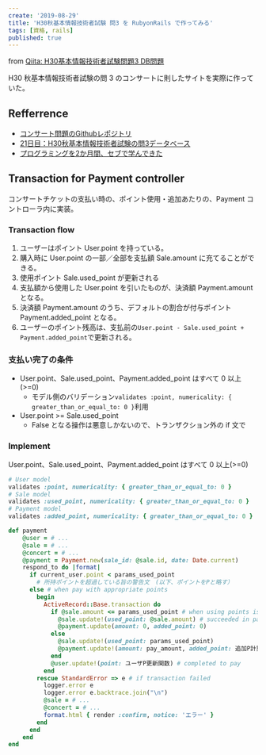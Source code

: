 ```yaml
---
create: '2019-08-29'
title: 'H30秋基本情報技術者試験 問3 を RubyonRails で作ってみる'
tags: [資格, rails]
published: true
---
```


from [Qiita: H30基本情報技術者試験問題3 DB問題](https://qiita.com/OriverK/items/4e71ebd81a6ef372dcf9)

H30 秋基本情報技術者試験の問 3 のコンサートに則したサイトを実際に作っていた。

## Refferrence

- [コンサート問題のGithubレポジトリ](https://github.com/oriverk/ConcertTicket)
- [21日目：H30秋基本情報技術者試験の問3データベース](https://qiita.com/OriverK/items/6efe454be2d6be84ceb5)
- [プログラミングを2か月間、セブで学んできた](https://qiita.com/OriverK/items/30d8941c7799c9aa6dfd)

## Transaction for Payment controller

コンサートチケットの支払い時の、ポイント使用・追加あたりの、Payment コントローラ内に実装。

### Transaction flow

1. ユーザーはポイント User.point を持っている。
2. 購入時に User.point の一部／全部を支払額 Sale.amount に充てることができる。
3. 使用ポイント Sale.used_point が更新される
4. 支払額から使用した User.point を引いたものが、決済額 Payment.amount となる。
5. 決済額 Payment.amount のうち、デフォルトの割合が付与ポイント Payment.added_point となる。
6. ユーザーのポイント残高は、支払前の`User.point - Sale.used_point + Payment.added_point`で更新される。

### 支払い完了の条件

- User.point、Sale.used_point、Payment.added_point はすべて 0 以上(>=0)
  - モデル側のバリデーション`validates :point, numericality: { greater_than_or_equal_to: 0 }`利用
- User.point >= Sale.used_point
  - False となる操作は悪意しかないので、トランザクション外の if 文で

### Implement

 User.point、Sale.used_point、Payment.added_point はすべて 0 以上(>=0)

```rb
# User model
validates :point, numericality: { greater_than_or_equal_to: 0 }
# Sale model
validates :used_point, numericality: { greater_than_or_equal_to: 0 }
# Payment model
validates :added_point, numericality: { greater_than_or_equal_to: 0 }
```

```rb:users_controller.rb
def payment
    @user = # ...
    @sale = # ...
    @concert = # ...
    @payment = Payment.new(sale_id: @sale.id, date: Date.current)
    respond_to do |format|
      if current_user.point < params_used_point 
        # 所持ポイントを超過している旨の警告文　(以下、ポイントをPと略す）
      else # when pay with appropriate points
        begin
          ActiveRecord::Base.transaction do
            if @sale.amount <= params_used_point # when using points is over sale price
              @sale.update!(used_point: @sale.amount) # succeeded in paying
              @payment.update(amount: 0, added_point: 0) 
            else
              @sale.update!(used_point: params_used_point)
              @payment.update!(amount: pay_amount, added_point: 追加P計算関数)
            end
            @user.update!(point: ユーザP更新関数) # completed to pay
          end
        rescue StandardError => e # if transaction failed
          logger.error e
          logger.error e.backtrace.join("\n")
          @sale = # ...
          @concert = # ...
          format.html { render :confirm, notice: 'エラー' }
        end
      end
    end
end
```
